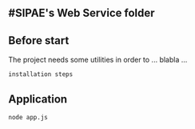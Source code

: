 #SIPAE's Web Service folder
--------------------------

Before start
------------
The project needs some utilities in order to ... blabla ...
```
installation steps
```



Application 
-------------------------
```
node app.js
```

